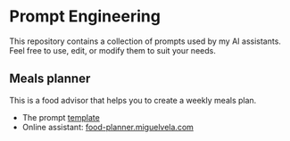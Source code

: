 # Prompt Engineering

This repository contains a collection of prompts used by my AI assistants. Feel free to use, edit, or modify them to suit your needs.

## Meals planner

This is a food advisor that helps you to create a weekly meals plan. 

- The prompt [template](./HuggingChat/meals-planner.md)
- Online assistant: [food-planner.miguelvela.com](http://food-planner.miguelvela.com)


